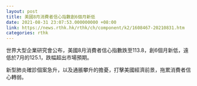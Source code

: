 ```yaml
---
layout: post
title: 美國8月消費者信心指數創6個月新低
date: 2021-08-31 23:07:53.000000000 +08:00
link: https://news.rthk.hk/rthk/ch/component/k2/1608467-20210831.htm
categories: rthk
---
```


世界大型企業研究會公布，美國8月消費者信心指數跌至113.8，創6個月新低，遠低於7月的125.1，跌幅超出市場預期。

新型肺炎確診個案急升，以及通脹攀升的擔憂，打擊美國經濟前景，拖累消費者信心轉弱。
